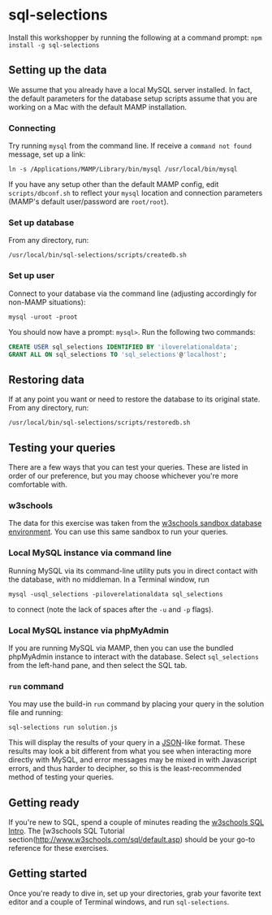 sql-selections
================

Install this workshopper by running the following at a command prompt: `npm install -g sql-selections`

## Setting up the data
We assume that you already have a local MySQL server installed. In fact, the default parameters for the database setup scripts assume that you are working on a Mac with the default MAMP installation.

### Connecting
Try running `mysql` from the command line. If receive a `command not found` message, set up a link:
```
ln -s /Applications/MAMP/Library/bin/mysql /usr/local/bin/mysql
```
If you have any setup other than the default MAMP config, edit `scripts/dbconf.sh` to reflect your `mysql` location and connection parameters (MAMP's default user/password are `root/root`). 

### Set up database
From any directory, run:
```
/usr/local/bin/sql-selections/scripts/createdb.sh
```

### Set up user
Connect to your database via the command line (adjusting accordingly for non-MAMP situations):
```
mysql -uroot -proot
```
You should now have a prompt: `mysql>`. Run the following two commands:
```sql
CREATE USER sql_selections IDENTIFIED BY 'iloverelationaldata';
GRANT ALL ON sql_selections TO 'sql_selections'@'localhost';
```

## Restoring data
If at any point you want or need to restore the database to its original state. From any directory, run:
```
/usr/local/bin/sql-selections/scripts/restoredb.sh
```

## Testing your queries
There are a few ways that you can test your queries. These are listed in order of our preference, but you may choose whichever you're more comfortable with.

### w3schools
The data for this exercise was taken from the [w3schools sandbox database environment](http://www.w3schools.com/sql/trysql.asp?filename=trysql_select_all). You can use this same sandbox to run your queries.

### Local MySQL instance via command line
Running MySQL via its command-line utility puts you in direct contact with the database, with no middleman. In a Terminal window, run
```
mysql -usql_selections -piloverelationaldata sql_selections
```
to connect (note the lack of spaces after the `-u` and `-p` flags).

### Local MySQL instance via phpMyAdmin
If you are running MySQL via MAMP, then you can use the bundled phpMyAdmin instance to interact with the database. Select `sql_selections` from the left-hand pane, and then select the SQL tab.

### `run` command
You may use the build-in `run` command by placing your query in the solution file and running:
```
sql-selections run solution.js
```
This will display the results of your query in a [JSON](http://en.wikipedia.org/wiki/JSON)-like format. These results may look a bit different from what you see when interacting more directly with MySQL, and error messages may be mixed in with Javascript errors, and thus harder to decipher, so this is the least-recommended method of testing your queries.

## Getting ready
If you're new to SQL, spend a couple of minutes reading the [w3schools SQL Intro](http://www.w3schools.com/sql/sql_intro.asp). The [w3schools SQL Tutorial section(http://www.w3schools.com/sql/default.asp) should be your go-to reference for these exercises.

## Getting started
Once you're ready to dive in, set up your directories, grab your favorite text editor and a couple of Terminal windows, and run `sql-selections`.
